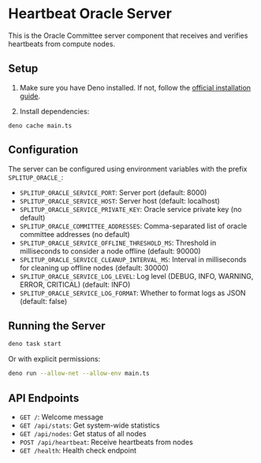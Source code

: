 # Heartbeat Oracle Server

This is the Oracle Committee server component that receives and verifies heartbeats from compute nodes.

## Setup

1. Make sure you have Deno installed. If not, follow the [official installation guide](https://docs.deno.com/runtime/manual/getting_started/installation).

2. Install dependencies:

```
deno cache main.ts
```

## Configuration

The server can be configured using environment variables with the prefix `SPLITUP_ORACLE_`:

- `SPLITUP_ORACLE_SERVICE_PORT`: Server port (default: 8000)
- `SPLITUP_ORACLE_SERVICE_HOST`: Server host (default: localhost)
- `SPLITUP_ORACLE_SERVICE_PRIVATE_KEY`: Oracle service private key (no default)
- `SPLITUP_ORACLE_COMMITTEE_ADDRESSES`: Comma-separated list of oracle committee addresses (no default)
- `SPLITUP_ORACLE_SERVICE_OFFLINE_THRESHOLD_MS`: Threshold in milliseconds to consider a node offline (default: 90000)
- `SPLITUP_ORACLE_SERVICE_CLEANUP_INTERVAL_MS`: Interval in milliseconds for cleaning up offline nodes (default: 30000)
- `SPLITUP_ORACLE_SERVICE_LOG_LEVEL`: Log level (DEBUG, INFO, WARNING, ERROR, CRITICAL) (default: INFO)
- `SPLITUP_ORACLE_SERVICE_LOG_FORMAT`: Whether to format logs as JSON (default: false)

## Running the Server

```bash
deno task start
```

Or with explicit permissions:

```bash
deno run --allow-net --allow-env main.ts
```

## API Endpoints

- `GET /`: Welcome message
- `GET /api/stats`: Get system-wide statistics
- `GET /api/nodes`: Get status of all nodes
- `POST /api/heartbeat`: Receive heartbeats from nodes
- `GET /health`: Health check endpoint
